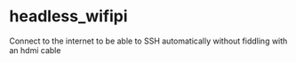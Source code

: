 # headless_wifipi
Connect to the internet to be able to SSH automatically without fiddling with an hdmi cable
